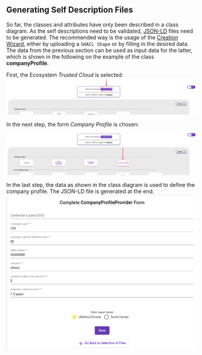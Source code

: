 ## Generating Self Description Files

So far, the classes and attributes have only been described in a class diagram. As the self descriptions need to be validated, [JSON-LD](https://www.w3.org/TR/json-ld11/) files need to be generated.
The recommended way is the usage of the [Creation Wizard](https://sd-creation-wizard.gxfs.dev), either by uploading a `SHACL Shape` or by filling in the desired data. The data from the previous section can be used as input data for the latter, which is shown in the following on the example of the class **companyProfile**.

First, the Ecosystem *Trusted Cloud* is selected:
![Creation Wizard Welcome Page](figures/trusted_cloud_creation_wizard.png "Fig. 2")

In the next step, the form *Company Profile* is chosen:

![Creation Wizard Class Selection](figures/trusted_cloud_creation_wizard_class_selection.png "Fig. 3")

In the last step, the data as shown in the class diagram is used to define the company profile. The JSON-LD file is generated at the end.
![Creation Wizard Company Profile Provider](figures/trusted_cloud_creation_wizard_company_profile.png "Fig. 4")
